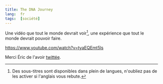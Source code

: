```yaml
---
title: The DNA Journey
lang:  fr
tags:  [société]
---
```


Une vidéo que tout le monde devrait voir[^soustitres], une expérience que tout le monde devrait pouvoir faire.

[^soustitres]: Des sous-titres sont disponibles dans plein de langues, n'oubliez pas de les activer si l'anglais vous rebute.

https://www.youtube.com/watch?v=tyaEQEmt5ls

Merci Éric de l'avoir [twittée](https://twitter.com/edasfr/status/738736842724540416).

